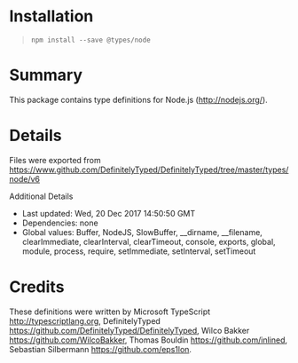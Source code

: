 # Installation
> `npm install --save @types/node`

# Summary
This package contains type definitions for Node.js (http://nodejs.org/).

# Details
Files were exported from https://www.github.com/DefinitelyTyped/DefinitelyTyped/tree/master/types/node/v6

Additional Details
 * Last updated: Wed, 20 Dec 2017 14:50:50 GMT
 * Dependencies: none
 * Global values: Buffer, NodeJS, SlowBuffer, __dirname, __filename, clearImmediate, clearInterval, clearTimeout, console, exports, global, module, process, require, setImmediate, setInterval, setTimeout

# Credits
These definitions were written by Microsoft TypeScript <http://typescriptlang.org>, DefinitelyTyped <https://github.com/DefinitelyTyped/DefinitelyTyped>, Wilco Bakker <https://github.com/WilcoBakker>, Thomas Bouldin <https://github.com/inlined>, Sebastian Silbermann <https://github.com/eps1lon>.

